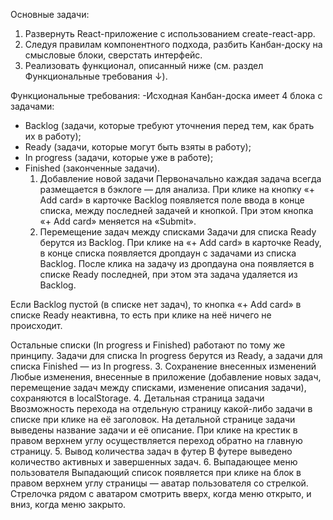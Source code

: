   Основные задачи:
1. Развернуть React-приложение с использованием create-react-app.
2. Следуя правилам компонентного подхода, разбить Канбан-доску на смысловые блоки, сверстать интерфейс.
3. Реализовать функционал, описанный ниже (см. раздел Функциональные требования ↓).

  Функциональные требования: 
  -Исходная Канбан-доска имеет 4 блока с задачами:
* Backlog (задачи, которые требуют уточнения перед тем, как брать их в работу);
* Ready (задачи, которые могут быть взяты в работу);
* In progress (задачи, которые уже в работе);
* Finished (законченные задачи).
  1. Добавление новой задачи
Первоначально каждая задача всегда размещается в бэклоге — для анализа. При клике на кнопку «+ Add card» в карточке Backlog появляется поле ввода в конце списка, между последней задачей и кнопкой. При этом кнопка «+ Add card» меняется на «Submit». 
  2. Перемещение задач между списками
Задачи для списка Ready берутся из Backlog. При клике на «+ Add card» в карточке Ready, в конце списка появляется дропдаун с задачами из списка Backlog. После клика на задачу из дропдауна она появляется в списке Ready последней, при этом эта задача удаляется из Backlog.

Если Backlog пустой (в списке нет задач), то кнопка «+ Add card» в списке Ready неактивна, то есть при клике на неё ничего не происходит.

Остальные списки (In progress и Finished) работают по тому же принципу. Задачи для списка In progress берутся из Ready, а задачи для списка Finished — из In progress.
  3. Сохранение внесенных изменений
Любые изменения, внесенные в приложение (добавление новых задач, перемещение задач между списками, изменение описания задачи), сохраняются в localStorage.
  4. Детальная страница задачи
Ввозможность перехода на отдельную страницу какой-либо задачи в списке при клике на её заголовок. На детальной странице задачи выведены название задачи и её описание. При клике на крестик в правом верхнем углу осуществляется переход обратно на главную страницу.
  5. Вывод количества задач в футер
В футере выведено количество активных и завершенных задач.
  6. Выпадающее меню пользователя
Выпадающий список появляется при клике на блок в правом верхнем углу страницы — аватар пользователя со стрелкой. Стрелочка рядом с аватаром смотрить вверх, когда меню открыто, и вниз, когда меню закрыто.
